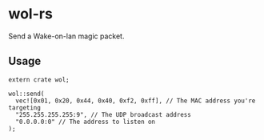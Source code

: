 wol-rs
======

Send a Wake-on-lan magic packet.

## Usage

```
extern crate wol;

wol::send(
  vec![0x01, 0x20, 0x44, 0x40, 0xf2, 0xff], // The MAC address you're targeting
  "255.255.255.255:9", // The UDP broadcast address
  "0.0.0.0:0" // The address to listen on
);
```
